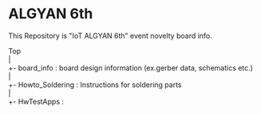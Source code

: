 # ALGYAN 6th
  This Repository is "IoT ALGYAN 6th" event novelty board info.

  Top  
  |  
  +- board_info : board design information (ex.gerber data, schematics etc.)  
  |  
  +- Howto_Soldering : Instructions for soldering parts  
  |  
  +- HwTestApps :   
